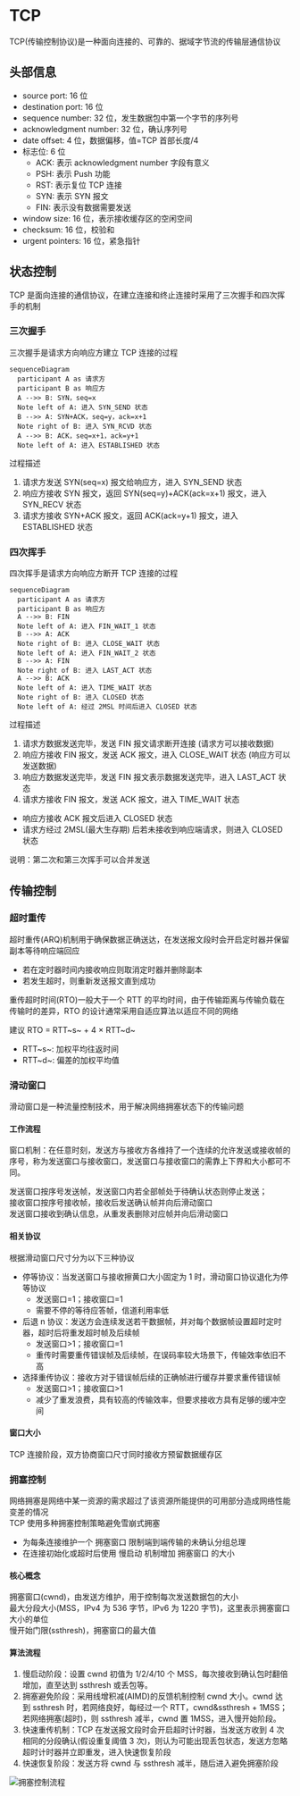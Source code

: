 # TCP

TCP(传输控制协议)是一种面向连接的、可靠的、据域字节流的传输层通信协议

## 头部信息

- source port: 16 位
- destination port: 16 位
- sequence number: 32 位，发生数据包中第一个字节的序列号
- acknowledgment number: 32 位，确认序列号
- date offset: 4 位，数据偏移，值=TCP 首部长度/4
- 标志位: 6 位
  - ACK: 表示 acknowledgment number 字段有意义
  - PSH: 表示 Push 功能
  - RST: 表示复位 TCP 连接
  - SYN: 表示 SYN 报文
  - FIN: 表示没有数据需要发送
- window size: 16 位，表示接收缓存区的空闲空间
- checksum: 16 位，校验和
- urgent pointers: 16 位，紧急指针

## 状态控制

TCP 是面向连接的通信协议，在建立连接和终止连接时采用了三次握手和四次挥手的机制

### 三次握手

三次握手是请求方向响应方建立 TCP 连接的过程

```mermaid
sequenceDiagram
  participant A as 请求方
  participant B as 响应方
  A -->> B: SYN，seq=x
  Note left of A: 进入 SYN_SEND 状态
  B -->> A: SYN+ACK，seq=y，ack=x+1
  Note right of B: 进入 SYN_RCVD 状态
  A -->> B: ACK，seq=x+1，ack=y+1
  Note left of A: 进入 ESTABLISHED 状态
```

过程描述

1. 请求方发送 SYN(seq=x) 报文给响应方，进入 SYN_SEND 状态
2. 响应方接收 SYN 报文，返回 SYN(seq=y)+ACK(ack=x+1) 报文，进入 SYN_RECV 状态
3. 请求方接收 SYN+ACK 报文，返回 ACK(ack=y+1) 报文，进入 ESTABLISHED 状态

### 四次挥手

四次挥手是请求方向响应方断开 TCP 连接的过程

```mermaid
sequenceDiagram
  participant A as 请求方
  participant B as 响应方
  A -->> B: FIN
  Note left of A: 进入 FIN_WAIT_1 状态
  B -->> A: ACK
  Note right of B: 进入 CLOSE_WAIT 状态
  Note left of A: 进入 FIN_WAIT_2 状态
  B -->> A: FIN
  Note right of B: 进入 LAST_ACT 状态
  A -->> B: ACK
  Note left of A: 进入 TIME_WAIT 状态
  Note right of B: 进入 CLOSED 状态
  Note left of A: 经过 2MSL 时间后进入 CLOSED 状态
```

过程描述

1. 请求方数据发送完毕，发送 FIN 报文请求断开连接 (请求方可以接收数据)
2. 响应方接收 FIN 报文，发送 ACK 报文，进入 CLOSE_WAIT 状态 (响应方可以发送数据)
3. 响应方数据发送完毕，发送 FIN 报文表示数据发送完毕，进入 LAST_ACT 状态
4. 请求方接收 FIN 报文，发送 ACK 报文，进入 TIME_WAIT 状态

- 响应方接收 ACK 报文后进入 CLOSED 状态
- 请求方经过 2MSL(最大生存期) 后若未接收到响应端请求，则进入 CLOSED 状态

说明：第二次和第三次挥手可以合并发送

## 传输控制

### 超时重传

超时重传(ARQ)机制用于确保数据正确送达，在发送报文段时会开启定时器并保留副本等待响应端回应

- 若在定时器时间内接收响应则取消定时器并删除副本
- 若发生超时，则重新发送报文直到成功

重传超时时间(RTO)一般大于一个 RTT 的平均时间，由于传输距离与传输负载在传输时的差异，RTO 的设计通常采用自适应算法以适应不同的网络

建议 RTO = RTT~s~ + 4 × RTT~d~

- RTT~s~: 加权平均往返时间
- RTT~d~: 偏差的加权平均值

### 滑动窗口

滑动窗口是一种流量控制技术，用于解决网络拥塞状态下的传输问题<br>

#### 工作流程

窗口机制：在任意时刻，发送方与接收方各维持了一个连续的允许发送或接收帧的序号，称为发送窗口与接收窗口，发送窗口与接收窗口的需靠上下界和大小都可不同。

发送窗口按序号发送帧，发送窗口内若全部帧处于待确认状态则停止发送；<br>
接收窗口按序号接收帧，接收后发送确认帧并向后滑动窗口<br>
发送窗口接收到确认信息，从重发表删除对应帧并向后滑动窗口 <br>

#### 相关协议

根据滑动窗口尺寸分为以下三种协议

- 停等协议：当发送窗口与接收擦黄口大小固定为 1 时，滑动窗口协议退化为停等协议
  - 发送窗口=1；接收窗口=1
  - 需要不停的等待应答帧，信道利用率低
- 后退 n 协议：发送方会连续发送若干数据帧，并对每个数据帧设置超时定时器，超时后将重发超时帧及后续帧
  - 发送窗口>1；接收窗口=1
  - 重传时需要重传错误帧及后续帧，在误码率较大场景下，传输效率依旧不高
- 选择重传协议：接收方对于错误帧后续的正确帧进行缓存并要求重传错误帧
  - 发送窗口>1；接收窗口>1
  - 减少了重发浪费，具有较高的传输效率，但要求接收方具有足够的缓冲空间

#### 窗口大小

TCP 连接阶段，双方协商窗口尺寸同时接收方预留数据缓存区<br>

### 拥塞控制

网络拥塞是网络中某一资源的需求超过了该资源所能提供的可用部分造成网络性能变差的情况 <br>
TCP 使用多种拥塞控制策略避免雪崩式拥塞

- 为每条连接维护一个 拥塞窗口 限制端到端传输的未确认分组总理
- 在连接初始化或超时后使用 慢启动 机制增加 拥塞窗口 的大小

#### 核心概念

拥塞窗口(cwnd)，由发送方维护，用于控制每次发送数据包的大小<br>
最大分段大小(MSS，IPv4 为 536 字节，IPv6 为 1220 字节)，这里表示拥塞窗口大小的单位<br>
慢开始门限(ssthresh)，拥塞窗口的最大值 <br>

#### 算法流程

1. 慢启动阶段：设置 cwnd 初值为 1/2/4/10 个 MSS，每次接收到确认包时翻倍增加，直至达到 ssthresh 或丢包等。
2. 拥塞避免阶段：采用线增积减(AIMD)的反馈机制控制 cwnd 大小。cwnd 达到 ssthresh 时，若网络良好，每经过一个 RTT，cwnd&ssthresh + 1MSS；若网络拥塞(超时)，则 ssthresh 减半，cwnd 置 1MSS，进入慢开始阶段。
3. 快速重传机制：TCP 在发送报文段时会开启超时计时器，当发送方收到 4 次相同的分段确认(假设重复阈值 3 次)，则认为可能出现丢包状态，发送方忽略超时计时器并立即重发，进入快速恢复阶段
4. 快速恢复阶段：发送方将 cwnd 与 ssthresh 减半，随后进入避免拥塞阶段

![拥塞控制流程](/network/transport/TCP/拥塞控制.png)
